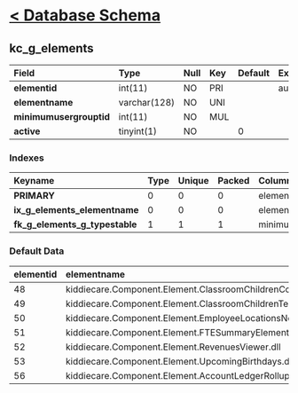 # [< Database Schema](DatabaseSchema.md) #

## kc\_g\_elements ##
| **Field** | Type | Null | Key | Default | Extra | Comment |
|:----------|:-----|:-----|:----|:--------|:------|:--------|
| **elementid** | int(11) | NO | PRI |  | auto\_increment |  |
| **elementname** | varchar(128) | NO | UNI |  |  |  |
| **minimumusergrouptid** | int(11) | NO | MUL |  |  |  |
| **active** | tinyint(1) | NO |  | 0 |  |  |


### Indexes ###
| **Keyname** | Type | Unique | Packed | Column | Seq | Cardinality | Collation | Null | Comment |
|:------------|:-----|:-------|:-------|:-------|:----|:------------|:----------|:-----|:--------|
| **PRIMARY** | 0 | 0 | 0 | elementid | 1 | 7 | A | 0 | 0 |
| **ix\_g\_elements\_elementname** | 0 | 0 | 0 | elementname | 1 | 7 | A | 0 | 0 |
| **fk\_g\_elements\_g\_typestable** | 1 | 1 | 1 | minimumusergrouptid | 1 |  | A | 1 | 1 |


### Default Data ###
| elementid | elementname | minimumusergrouptid | active |
|:----------|:------------|:--------------------|:-------|
| 48 | kiddiecare.Component.Element.ClassroomChildrenCounts.dll | 138 | 1 |
| 49 | kiddiecare.Component.Element.ClassroomChildrenTeacherCounts.dll | 138 | 1 |
| 50 | kiddiecare.Component.Element.EmployeeLocationsNow.dll | 138 | 1 |
| 51 | kiddiecare.Component.Element.FTESummaryElement.dll | 138 | 1 |
| 52 | kiddiecare.Component.Element.RevenuesViewer.dll | 138 | 1 |
| 53 | kiddiecare.Component.Element.UpcomingBirthdays.dll | 138 | 1 |
| 56 | kiddiecare.Component.Element.AccountLedgerRollup.dll | 138 | 1 |